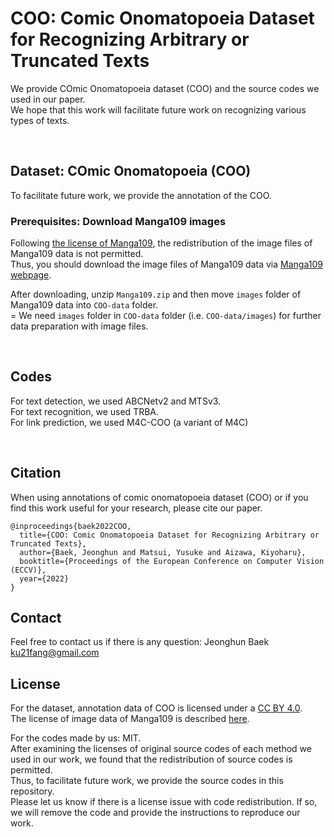 # COO: Comic Onomatopoeia Dataset for Recognizing Arbitrary or Truncated Texts
We provide COmic Onomatopoeia dataset (COO) and the source codes we used in our paper. <br>
We hope that this work will facilitate future work on recognizing various types of texts.


<br>

## Dataset: COmic Onomatopoeia (COO)
To facilitate future work, we provide the annotation of the COO. <br>

### Prerequisites: Download Manga109 images
Following [the license of Manga109](http://www.manga109.org/en/download.html),  the redistribution of the image files of Manga109 data is not permitted. <br> 
Thus, you should download the image files of Manga109 data via [Manga109 webpage](http://www.manga109.org/en/download.html). <br> 

After downloading, unzip `Manga109.zip` and then move `images` folder of Manga109 data into `COO-data` folder. <br>
= We need `images` folder in `COO-data` folder (i.e. `COO-data/images`) for further data preparation with image files. 

<br>

## Codes
For text detection, we used ABCNetv2 and MTSv3. <br>
For text recognition, we used TRBA. <br> 
For link prediction, we used M4C-COO (a variant of M4C) <br>


<br>

## Citation
When using annotations of comic onomatopoeia dataset (COO) or if you find this work useful for your research, please cite our paper.
```
@inproceedings{baek2022COO,
  title={COO: Comic Onomatopoeia Dataset for Recognizing Arbitrary or Truncated Texts},
  author={Baek, Jeonghun and Matsui, Yusuke and Aizawa, Kiyoharu},
  booktitle={Proceedings of the European Conference on Computer Vision (ECCV)},
  year={2022}
}
```

## Contact
Feel free to contact us if there is any question: Jeonghun Baek ku21fang@gmail.com

## License
For the dataset, annotation data of COO is licensed under a [CC BY 4.0](https://creativecommons.org/licenses/by/4.0/). <br>
The license of image data of Manga109 is described [here](http://www.manga109.org/en/download.html). <br>

For the codes made by us: MIT. <br>
After examining the licenses of original source codes of each method we used in our work, we found that the redistribution of source codes is permitted. <br>
Thus, to facilitate future work, we provide the source codes in this repository. <br>
Please let us know if there is a license issue with code redistribution. If so, we will remove the code and provide the instructions to reproduce our work.
